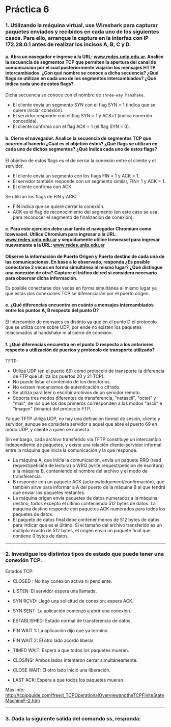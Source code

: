 # Práctica 6

### 1. Utilizando la máquina virtual, use Wireshark para capturar paquetes enviados y recibidos en cada uno de los siguientes casos. Para ello, arranque la captura en la interfaz con IP 172.28.0.1 antes de realizar los incisos A, B, C y D.

#### a. Abra un navegador e ingrese a la URL: www.redes.unlp.edu.ar. Analice la secuencia de segmentos TCP que permiten la apertura del canal de comunicación por el cual posteriormente viajarán los mensajes HTTP intercambiados. ¿Con qué nombre se conoce a dicha secuencia? ¿Qué flags se utilizan en cada uno de los segmentos intercambiados? ¿Qué indica cada uno de estos flags?

Dicha secuencia se conoce con el nombre de `three-way hanshake`.

-   El cliente envía un segmento SYN con el flag SYN = 1 (indica que se quiere iniciar conexión).
-   El servidor responde con el flag SYN = 1 y ACK=1 (indica conexión concedida).
-   El cliente confirma con el flag ACK = 1 (el flag SYN = 0).

#### b. Cierre el navegador. Analice la secuencia de segmentos TCP que ocurren al hacerlo ¿Cuál es el objetivo éstos? ¿Qué flags se utilizan en cada uno de dichos segmentos? ¿Qué indica cada uno de estos flags?

El objetivo de estos flags es el de cerrar la conexión entre el cliente y el servidor.

-   El cliente envía un segmento con los flags FIN = 1 y ACK = 1.
-   El servidor también responde con un segmento similar, FIN= 1 y ACK = 1.
-   El cliente confirma con ACK.

Se utilizan los flags de FIN y ACK:

-   FIN indica que se quiere cerrar la conexión.
-   ACK es el flag de reconocimiento del segmento (en este caso se usa para reconocer el segmento de finalización de conexión).

#### c. Para este ejercicio debe usar tanto el navegador Chromium como Iceweasel. Utilice Chromium para ingresar a la URL: www.redes.unlp.edu.ar y seguidamente utilice Iceweasel para ingresar nuevamente a la URL: www.redes.unlp.edu.ar

**Observe la información de Puerto Origen y Puerto destino de cada una de las comunicaciones.  En base a lo observado, responda ¿Es posible conectarse 2 veces en forma simultánea al mismo lugar? ¿Qué distingue una conexión de otra? Capture el tráfico de red si considera necesario para observar dicha información.**

Es posible conectarse dos veces en forma simultánea al mismo lugar ya que estas dos conexiones TCP se diferenciarán por el puerto origen.

#### e. ¿Qué diferencias encuentra en cuánto a mensajes intercambiados entre los puntos A, B respecto del punto D?

El intercambio de mensajes es distinto ya que en el punto D el protocolo que se utiliza corre sobre UDP, por ende no existen los paquetes relacionados al handshake ni al cierre de conexión.

#### f. ¿Qué diferencias encuentra en el punto D respecto a los anteriores respecto a utilización de puertos y protocolo de transporte utilizado?

TFTP:

-   Utiliza UDP (en el puerto 69) como protocolo de transporte (a diferencia de FTP que utiliza los puertos 20 y 21 TCP).
-   No puede listar el contenido de los directorios.
-   No existen mecanismos de autenticación o cifrado.
-   Se utiliza para leer o escribir archivos de un servidor remoto.
-   Soporta tres modos diferentes de transferencia, "netascii", "octet" y "mail", de los que los dos primeros corresponden a los modos "ascii" e "imagen" (binario) del protocolo FTP.

Ya que TFTP utiliza UDP, no hay una definición formal de sesión, cliente y servidor, aunque se considera servidor a aquel que abre el puerto 69 en modo UDP, y cliente a quien se conecta.

Sin embargo, cada archivo transferido vía TFTP constituye un intercambio independiente de paquetes, y existe una relación cliente-servidor informal entre la máquina que inicia la comunicación y la que responde.

-   La máquina A, que inicia la comunicación, envía un paquete RRQ (read request/petición de lectura) o WRQ (write request/petición de escritura) a la máquina B, conteniendo el nombre del archivo y el modo de transferencia.
-   B responde con un paquete ACK (acknowledgement/confirmación), que también sirve para informar a A del puerto de la máquina B al que tendrá que enviar los paquetes restantes.
-   La máquina origen envía paquetes de datos numerados a la máquina destino, todos excepto el último conteniendo 512 bytes de datos. La máquina destino responde con paquetes ACK numerados para todos los paquetes de datos.
-   El paquete de datos final debe contener menos de 512 bytes de datos para indicar que es el último. Si el tamaño del archivo transferido es un múltiplo exacto de 512 bytes, el origen envía un paquete final que contiene 0 bytes de datos.

* * *

### 2. Investigue los distintos tipos de estado que puede tener una conexión TCP.

Estados TCP:

-   CLOSED : No hay conexión activa ni pendiente.

-   LISTEN: El servidor espera una llamada.

-   SYN RCVD: Llegó una solicitud de conexión; espera ACK.

-   SYN SENT: La aplicación comenzó a abrir una conexión.

-   ESTABLISHED: Estado normal de transferencia de datos.

-   FIN WAIT 1: La aplicación dijo que ya terminó.

-   FIN WAIT 2: El otro lado acordó liberar.

-   TIMED WAIT: Espera a que todos los paquetes mueran.

-   CLOSING: Ambos lados intentaron cerrar simultáneamente.

-   CLOSE WAIT: El otro lado inició una liberación.

-   LAST ACK: Espera a que todos los paquetes mueran.

Más info: <http://tcpipguide.com/free/t_TCPOperationalOverviewandtheTCPFiniteStateMachineF-2.htm>

* * *

### 3. Dada la siguiente salida del comando ss, responda:
